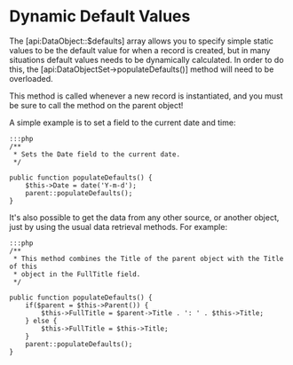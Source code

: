 # Dynamic Default Values

The [api:DataObject::$defaults] array allows you to specify simple static values to be the default value for when a
record is created, but in many situations default values needs to be dynamically calculated. In order to do this, the
[api:DataObjectSet->populateDefaults()] method will need to be overloaded.

This method is called whenever a new record is instantiated, and you must be sure to call the method on the parent
object!

A simple example is to set a field to the current date and time:

	:::php
	/**
	 * Sets the Date field to the current date.
	 */
	
	public function populateDefaults() {
		$this->Date = date('Y-m-d');
		parent::populateDefaults();
	}

It's also possible to get the data from any other source, or another object, just by using the usual data retrieval
methods. For example:

	:::php
	/**
	 * This method combines the Title of the parent object with the Title of this
	 * object in the FullTitle field.
	 */
	
	public function populateDefaults() {
		if($parent = $this->Parent()) {
			$this->FullTitle = $parent->Title . ': ' . $this->Title;
		} else {
			$this->FullTitle = $this->Title;
		}
		parent::populateDefaults();
	}